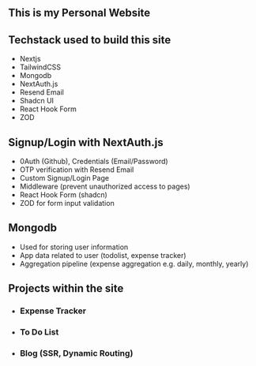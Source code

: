 ## This is my Personal Website

## Techstack used to build this site

- Nextjs
- TailwindCSS
- Mongodb
- NextAuth.js
- Resend Email
- Shadcn UI
- React Hook Form
- ZOD

## Signup/Login with NextAuth.js

- 0Auth (Github), Credentials (Email/Password)
- OTP verification with Resend Email
- Custom Signup/Login Page
- Middleware (prevent unauthorized access to pages)
- React Hook Form (shadcn)
- ZOD for form input validation

## Mongodb

- Used for storing user information
- App data related to user (todolist, expense tracker)
- Aggregation pipeline (expense aggregation e.g. daily, monthly, yearly)

## Projects within the site

- ### Expense Tracker
- ### To Do List
- ### Blog (SSR, Dynamic Routing)
